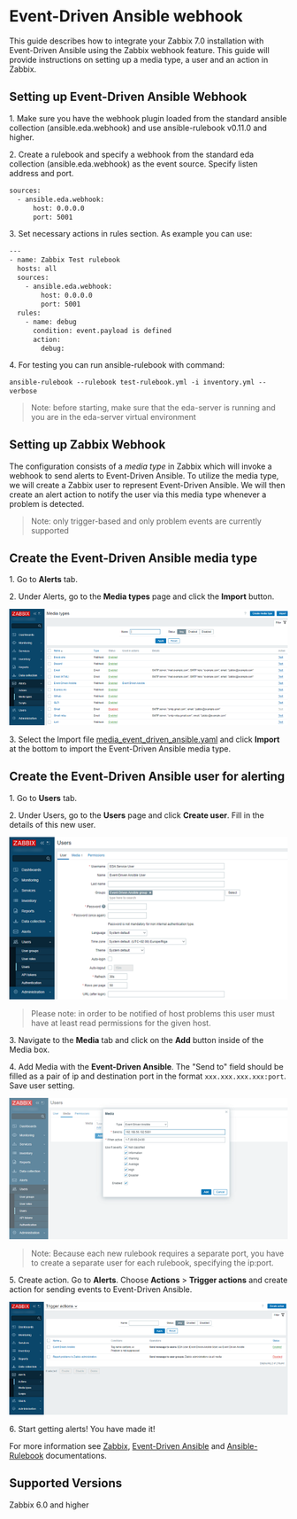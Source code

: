 # Event-Driven Ansible webhook

This guide describes how to integrate your Zabbix 7.0 installation with Event-Driven Ansible using the Zabbix webhook feature. This guide will provide instructions on setting up a media type, a user and an action in Zabbix.

## Setting up Event-Driven Ansible Webhook

1\. Make sure you have the webhook plugin loaded from the standard ansible collection (ansible.eda.webhook) and use ansible-rulebook v0.11.0 and higher.

2\. Create a rulebook and specify a webhook from the standard eda collection (ansible.eda.webhook) as the event source. Specify listen address and port.
```
sources:
  - ansible.eda.webhook:
      host: 0.0.0.0
      port: 5001
```
3\. Set necessary actions in rules section. As example you can use:
```
---
- name: Zabbix Test rulebook
  hosts: all
  sources:
    - ansible.eda.webhook:
        host: 0.0.0.0
        port: 5001
  rules:
    - name: debug
      condition: event.payload is defined
      action:
        debug:
```

4\. For testing you can run ansible-rulebook with command:
```
ansible-rulebook --rulebook test-rulebook.yml -i inventory.yml --verbose
```
> Note: before starting, make sure that the eda-server is running and you are in the eda-server virtual environment


## Setting up Zabbix Webhook

The configuration consists of a _media type_ in Zabbix which will invoke a webhook to send alerts to Event-Driven Ansible.
To utilize the media type, we will create a Zabbix user to represent Event-Driven Ansible. We will then create an alert action to notify the user via this media type whenever a problem is detected.

> Note: only trigger-based and only problem events are currently supported

## Create the Event-Driven Ansible media type

1\. Go to **Alerts** tab.

2\. Under Alerts, go to the **Media types** page and click the **Import** button.

[![](images/thumb.1.png?raw=true)](images/1.png)

3\. Select the Import file [media_event_driven_ansible.yaml](media_event_driven_ansible.yaml) and click **Import** at the bottom to import the Event-Driven Ansible media type.

## Create the Event-Driven Ansible user for alerting

1\. Go to **Users** tab.

2\. Under Users, go to the **Users** page and click **Create user**. Fill in the details of this new user.

[![](images/thumb.2.png?raw=true)](images/2.png)

> Please note: in order to be notified of host problems this user must have at least read permissions for the given host.

3\. Navigate to the **Media** tab and click on the **Add** button inside of the Media box.

4\. Add Media with the **Event-Driven Ansible**. The "Send to" field should be filled as a pair of ip and destination port in the format `xxx.xxx.xxx.xxx:port`. Save user setting.

[![](images/thumb.3.png?raw=true)](images/3.png)

> Note: Because each new rulebook requires a separate port, you have to create a separate user for each rulebook, specifying the ip:port.

5\. Create action. Go to **Alerts**. Choose **Actions** > **Trigger actions** and create action for sending events to Event-Driven Ansible.

[![](images/thumb.4.png?raw=true)](images/4.png)

6\. Start getting alerts! You have made it!

For more information see [Zabbix](https://www.zabbix.com/documentation/7.0/manual/config/notifications), [Event-Driven Ansible](https://github.com/ansible/eda-server/blob/main/README.md) and [Ansible-Rulebook](https://ansible-rulebook.readthedocs.io/en/latest/getting_started.html) documentations.

## Supported Versions
Zabbix 6.0 and higher


